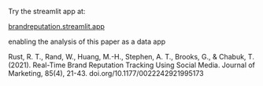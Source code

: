 Try the streamlit app at:

[brandreputation.streamlit.app](https://brandreputation.streamlit.app/)

enabling the analysis of this paper as a data app

Rust, R. T., Rand, W., Huang, M.-H., Stephen, A. T., Brooks, G., & Chabuk, T. (2021). Real-Time Brand Reputation Tracking Using Social Media. Journal of Marketing, 85(4), 21-43. doi.org/10.1177/0022242921995173
